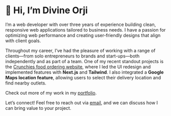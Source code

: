 # 👋 Hi, I’m Divine Orji

I’m a web developer with over three years of experience building clean, responsive web applications tailored to business needs. I have a passion for optimizing web performance and creating user-friendly designs that align with client goals.

Throughout my career, I’ve had the pleasure of working with a range of clients—from solo entrepreneurs to brands and start-ups—both independently and as part of a team. One of my recent standout projects is the [Crunchies food ordering website](https://crunchiesonline.com), where I led the UI redesign and implemented features with **Next.js** and **Tailwind**. I also integrated a **Google Maps location feature**, allowing users to select their delivery location and find nearby outlets.

Check out more of my work in my [portfolio](https://dpkreativ.vercel.app).

Let’s connect! Feel free to reach out via [email](mailto:dpkreativ@gmail.com), and we can discuss how I can bring value to your project.